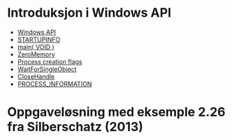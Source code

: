 # Introduksjon i Windows API
* [Windows API](https://en.wikipedia.org/wiki/Windows_API)
* [STARTUPINFO](https://docs.microsoft.com/en-us/windows/win32/api/processthreadsapi/ns-processthreadsapi-startupinfoa)
* [main( VOID )](https://www.geeksforgeeks.org/difference-int-main-int-mainvoid/)
* [ZeroMemory](https://docs.microsoft.com/en-us/previous-versions/windows/desktop/legacy/aa366920(v=vs.85))
* [Process creation flags](https://docs.microsoft.com/en-us/windows/win32/procthread/process-creation-flags)
* [WaitForSingleObject](https://docs.microsoft.com/en-us/windows/win32/api/synchapi/nf-synchapi-waitforsingleobject)
* [CloseHandle](https://docs.microsoft.com/en-us/windows/win32/api/handleapi/nf-handleapi-closehandle)
* [PROCESS_INFORMATION](https://docs.microsoft.com/en-us/windows/win32/api/processthreadsapi/ns-processthreadsapi-process_information)

# Oppgaveløsning med eksemple 2.26 fra Silberschatz (2013)
![]()
